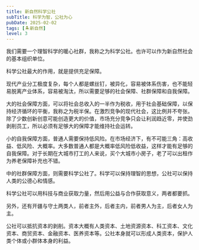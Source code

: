 ```yaml
---
title: 新自然科学公社
subTitle: 科学为智，公社为心
pubDate: 2025-02-02
tags: [🏝新自然]
level: 3
---
```


我们需要一个理智科学的暖心社群，我称之为科学公社。也许可以作为新自然社会的基本组织单位。

科学公社最大的作用，就是提供充足保障。

现代产业分工极度复杂，每个人都是螺丝钉，被异化，容易被体系伤害，也不能轻易脱离产业体系，容易被淘汰，所以需要足够的社会保障、社群保障和自我保障。

大的社会保障方面，可以将社会总收入的一半作为税收，用于社会基础保障，以保持经济循环的平衡，我称之为税半保。在激烈竞争的现代社会，这比例并不夸张。除了少数创新创意可能创造更大的价值，市场充分竞争只会让利润趋近零，并使劲剥削员工，所以必须有足够大的保障才能维持社会运转。

小的自我保障方面，普通人需要保持低风险。在市场经济下，有不可能三角：高收益、低风险、大概率。大多数普通人都是大概率低风险低收益，这样才能有足够的自我保障。对于长期在大城市打工的人来说，买个大城市小房子，老了可以出租作为养老保障补充也不错。

中的社群保障方面，则需要科学公社了。科学可以保持理智的思想，公社可以保持人类的公德心和情感。

科学公社可以用科技与商业获取力量，然后用公益与合作获取意义，两者都要抓。

另外，还有开疆与守土两类人，前者主外，后者主内，前者男人为主，后者女人为主。

公社可以抵抗资本的剥削。资本大概有人类资本、土地资源资本、科工资本、文化资本、商贸资本、金融资本、医养资本等。公社本身就可以形成人类资本，保护人类个体或小群体本身的利益。
